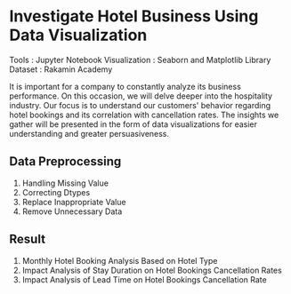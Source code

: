 # Investigate Hotel Business Using Data Visualization

Tools : Jupyter Notebook 
Visualization : Seaborn and Matplotlib Library
Dataset : Rakamin Academy

It is important for a company to constantly analyze its business performance. On this occasion, we will delve deeper into the hospitality industry. Our focus is to understand our customers' behavior regarding hotel bookings and its correlation with cancellation rates. The insights we  gather will be presented in the form of data visualizations for easier understanding and greater persuasiveness.

## Data Preprocessing
1. Handling Missing Value
2. Correcting Dtypes
3. Replace Inappropriate Value
4. Remove Unnecessary Data

## Result
1. Monthly Hotel Booking Analysis Based on Hotel Type
2. Impact Analysis of Stay Duration on Hotel Bookings Cancellation Rates
3. Impact Analysis of Lead Time on Hotel Bookings Cancellation Rate
